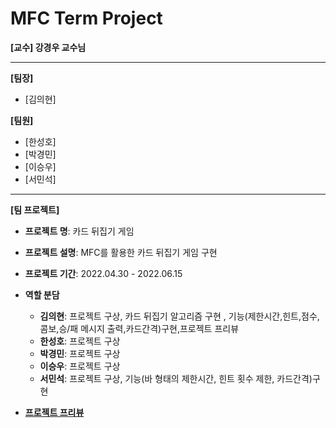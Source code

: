 # MFC Term Project

**[교수] 강경우 교수님**

---

**[팀장]**

- [김의현]

**[팀원]**

- [한성호]
- [박경민]
- [이승우]
- [서민석]
---

**[팀 프로젝트]**

- **프로젝트 명**: 카드 뒤집기 게임
- **프로젝트 설명**: MFC를 활용한 카드 뒤집기 게임 구현

- **프로젝트 기간**: 2022.04.30 - 2022.06.15
- **역할 분담**
  - **김의현**: 프로젝트 구상, 카드 뒤집기 알고리즘 구현 , 기능(제한시간,힌트,점수,콤보,승/패 메시지 출력,카드간격)구현,프로젝트 프리뷰
  - **한성호**: 프로젝트 구상
  - **박경민**: 프로젝트 구상
  - **이승우**: 프로젝트 구상
  - **서민석**: 프로젝트 구상, 기능(바 형태의 제한시간, 힌트 횟수 제한, 카드간격)구현
   
- **[프로젝트 프리뷰](./preview.md)**
